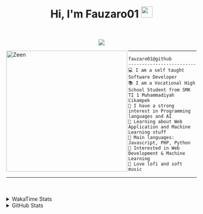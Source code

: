 <h1 align="center">
Hi, I'm Fauzaro01
  <img src="https://media.giphy.com/media/hvRJCLFzcasrR4ia7z/giphy.gif" width="30"></h1>
<br/>

<p align="center">
  <a href="https://github.com/DenverCoder1/readme-typing-svg">
    <img src="https://readme-typing-svg.herokuapp.com?lines=Chill%20and%20Coding;Full+Stack+Web+Developer;Student;Software%20Develover;Always%20learning%20new%20things&center=true&width=380&height=45"></a>
</p>

<img align="left" src="https://media.tenor.com/pNQi8B0fo1UAAAAi/gura-dance.gif" alt="Zeen" width="320" height="320" />
<hr>

```
fauzaro01@github
-------------------------
💻 I am a self taught Software Developer
📚 I am a Vocational High School Student from SMK TI 1 Muhammadiyah Cikampek
📝 I have a strong interest in Programming languages and AI
🌱 Learning about Web Application and Machine Learning stuff
🌟 Main languages: Javascript, PHP, Python
🚩 Interested in Web Development & Machine Learning
🎵 Love lofi and soft music 
```

<hr>
<br><br>
<details>
  <summary>
     WakaTime Stats
  </summary>
  <br>
  <!--START_SECTION:waka-->

```txt
From: 10 September 2021 - To: 09 August 2024

Total Time: 570 hrs 43 mins

JavaScript          182 hrs 7 mins  ████████░░░░░░░░░░░░░░░░░   31.91 %
PHP                 93 hrs 59 mins  ████░░░░░░░░░░░░░░░░░░░░░   16.47 %
EJS                 56 hrs 49 mins  ██▒░░░░░░░░░░░░░░░░░░░░░░   09.96 %
Blade Template      46 hrs 18 mins  ██░░░░░░░░░░░░░░░░░░░░░░░   08.11 %
HTML                43 hrs 39 mins  ██░░░░░░░░░░░░░░░░░░░░░░░   07.65 %
Java                41 hrs 50 mins  █▓░░░░░░░░░░░░░░░░░░░░░░░   07.33 %
JSON                27 hrs 42 mins  █▒░░░░░░░░░░░░░░░░░░░░░░░   04.86 %
CSS                 24 hrs 33 mins  █░░░░░░░░░░░░░░░░░░░░░░░░   04.30 %
Python              13 hrs 26 mins  ▓░░░░░░░░░░░░░░░░░░░░░░░░   02.36 %
Other               5 hrs 33 mins   ▒░░░░░░░░░░░░░░░░░░░░░░░░   00.97 %
```

<!--END_SECTION:waka-->
</details>
<details>
  <summary>
    GitHub Stats
  </summary>
  <br>
  <div align="center">
    <img src="https://github-readme-stats.vercel.app/api?username=Fauzaro01&show_icons=true&theme=algolia" alt="Fauzaro01's GitHub Stats" style="margin: 20px;" />
    <img src="https://github-readme-streak-stats.herokuapp.com/?user=Fauzaro01&theme=algolia" alt="Fauzaro01's GitHub Streak" style="margin: 20px;" />
  </div>

  <div align="center">
    <img src="https://github-readme-stats.vercel.app/api?username=Fauzaro01&show_icons=true&locale=en&count_private=true&hide_rank=true&custom_title=My%20GitHub%20Stats&disable_animations=true&theme=algolia" alt="Fauzaro01's Stars" style="margin: 20px;" />
    <img src="https://github-readme-stats.vercel.app/api/top-langs/?username=Fauzaro01&langs_count=8&theme=algolia&layout=compact" alt="Top Languages" style="margin: 20px;" />
  </div>
</details>

